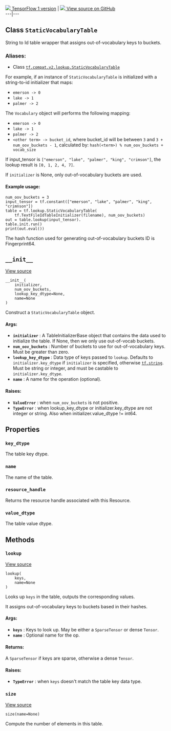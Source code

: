 [ ![](https://tensorflow.google.cn/images/tf_logo_32px.png) TensorFlow 1
version](/versions/r1.15/api_docs/python/tf/lookup/StaticVocabularyTable) |  [
![](https://tensorflow.google.cn/images/GitHub-Mark-32px.png) View source on
GitHub
](https://github.com/tensorflow/tensorflow/blob/r2.0/tensorflow/python/ops/lookup_ops.py#L1037-L1207)  
---|---  
  
## Class `StaticVocabularyTable`

String to Id table wrapper that assigns out-of-vocabulary keys to buckets.

### Aliases:

  * Class [`tf.compat.v2.lookup.StaticVocabularyTable`](/api_docs/python/tf/lookup/StaticVocabularyTable)

For example, if an instance of `StaticVocabularyTable` is initialized with a
string-to-id initializer that maps:

  * `emerson -> 0`
  * `lake -> 1`
  * `palmer -> 2`

The `Vocabulary` object will performs the following mapping:

  * `emerson -> 0`
  * `lake -> 1`
  * `palmer -> 2`
  * `<other term> -> bucket_id`, where bucket_id will be between `3` and `3 + num_oov_buckets - 1`, calculated by: `hash(<term>) % num_oov_buckets + vocab_size`

If input_tensor is `["emerson", "lake", "palmer", "king", "crimson"]`, the
lookup result is `[0, 1, 2, 4, 7]`.

If `initializer` is None, only out-of-vocabulary buckets are used.

#### Example usage:

    
    
    num_oov_buckets = 3
    input_tensor = tf.constant(["emerson", "lake", "palmer", "king", "crimnson"])
    table = tf.lookup.StaticVocabularyTable(
        tf.TextFileIdTableInitializer(filename), num_oov_buckets)
    out = table.lookup(input_tensor).
    table.init.run()
    print(out.eval())
    

The hash function used for generating out-of-vocabulary buckets ID is
Fingerprint64.

## `__init__`

[View
source](https://github.com/tensorflow/tensorflow/blob/r2.0/tensorflow/python/ops/lookup_ops.py#L1077-L1136)

    
    
    __init__(
        initializer,
        num_oov_buckets,
        lookup_key_dtype=None,
        name=None
    )
    

Construct a `StaticVocabularyTable` object.

#### Args:

  * **`initializer`** : A TableInitializerBase object that contains the data used to initialize the table. If None, then we only use out-of-vocab buckets.
  * **`num_oov_buckets`** : Number of buckets to use for out-of-vocabulary keys. Must be greater than zero.
  * **`lookup_key_dtype`** : Data type of keys passed to `lookup`. Defaults to `initializer.key_dtype` if `initializer` is specified, otherwise [`tf.string`](https://tensorflow.google.cn/api_docs/python/tf#string). Must be string or integer, and must be castable to `initializer.key_dtype`.
  * **`name`** : A name for the operation (optional).

#### Raises:

  * **`ValueError`** : when `num_oov_buckets` is not positive.
  * **`TypeError`** : when lookup_key_dtype or initializer.key_dtype are not integer or string. Also when initializer.value_dtype != int64.

## Properties

### `key_dtype`

The table key dtype.

### `name`

The name of the table.

### `resource_handle`

Returns the resource handle associated with this Resource.

### `value_dtype`

The table value dtype.

## Methods

### `lookup`

[View
source](https://github.com/tensorflow/tensorflow/blob/r2.0/tensorflow/python/ops/lookup_ops.py#L1168-L1207)

    
    
    lookup(
        keys,
        name=None
    )
    

Looks up `keys` in the table, outputs the corresponding values.

It assigns out-of-vocabulary keys to buckets based in their hashes.

#### Args:

  * **`keys`** : Keys to look up. May be either a `SparseTensor` or dense `Tensor`.
  * **`name`** : Optional name for the op.

#### Returns:

A `SparseTensor` if keys are sparse, otherwise a dense `Tensor`.

#### Raises:

  * **`TypeError`** : when `keys` doesn't match the table key data type.

### `size`

[View
source](https://github.com/tensorflow/tensorflow/blob/r2.0/tensorflow/python/ops/lookup_ops.py#L1159-L1166)

    
    
    size(name=None)
    

Compute the number of elements in this table.

